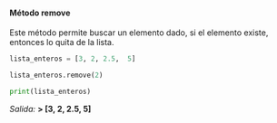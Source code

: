 #### Método remove 

Este método permite buscar un elemento dado, si el elemento existe, entonces lo quita de la lista.

``` python
lista_enteros = [3, 2, 2.5,  5]

lista_enteros.remove(2)

print(lista_enteros)
``` 
_Salida:_
**> [3, 2, 2.5,  5]**